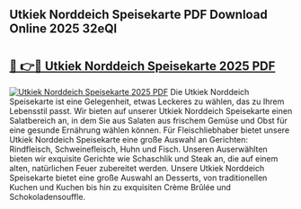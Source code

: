 ## Utkiek Norddeich Speisekarte PDF Download Online 2025 32eQl

# <h2><a href="http://gcaoafc.nevu.top/?p=Utkiek+Norddeich+Speisekarte">🔗 👉🔴 Utkiek Norddeich Speisekarte 2025 PDF</a></h2>

[![Utkiek Norddeich Speisekarte 2025 PDF](https://i.imgur.com/dBaPXMq.png)](http://gcaoafc.nevu.top/?p=Utkiek+Norddeich+Speisekarte)
Die Utkiek Norddeich Speisekarte ist eine Gelegenheit, etwas Leckeres zu wählen, das zu Ihrem Lebensstil passt. Wir bieten auf unserer Utkiek Norddeich Speisekarte einen Salatbereich an, in dem Sie aus Salaten aus frischem Gemüse und Obst für eine gesunde Ernährung wählen können. Für Fleischliebhaber bietet unsere Utkiek Norddeich Speisekarte eine große Auswahl an Gerichten: Rindfleisch, Schweinefleisch, Huhn und Fisch. Unseren Auserwählten bieten wir exquisite Gerichte wie Schaschlik und Steak an, die auf einem alten, natürlichen Feuer zubereitet werden. Unsere Utkiek Norddeich Speisekarte bietet eine große Auswahl an Desserts, von traditionellen Kuchen und Kuchen bis hin zu exquisiten Crème Brûlée und Schokoladensouffle.
